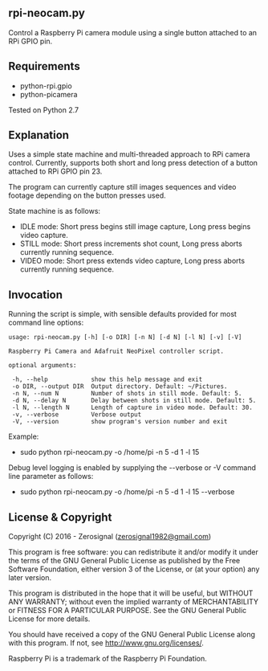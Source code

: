rpi-neocam.py
-------------

Control a Raspberry Pi camera module using a single button attached 
to an RPi GPIO pin.

Requirements
------------

- python-rpi.gpio
- python-picamera

Tested on Python 2.7

Explanation
-----------

Uses a simple state machine and multi-threaded approach to RPi
camera control. Currently, supports both short and long press
detection of a button attached to RPi GPIO pin 23.

The program can currently capture still images sequences and 
video footage depending on the button presses used.

State machine is as follows:

- IDLE mode: Short press begins still image capture, Long press
begins video capture.
- STILL mode: Short press increments shot count, Long press aborts
currently running sequence.
- VIDEO mode: Short press extends video capture, Long press aborts
currently running sequence.

Invocation
----------

Running the script is simple, with sensible defaults provided for 
most command line options:

```
usage: rpi-neocam.py [-h] [-o DIR] [-n N] [-d N] [-l N] [-v] [-V]

Raspberry Pi Camera and Adafruit NeoPixel controller script.

optional arguments:

 -h, --help            show this help message and exit
 -o DIR, --output DIR  Output directory. Default: ~/Pictures.
 -n N, --num N         Number of shots in still mode. Default: 5.
 -d N, --delay N       Delay between shots in still mode. Default: 5.
 -l N, --length N      Length of capture in video mode. Default: 30.
 -v, --verbose         Verbose output
 -V, --version         show program's version number and exit
```

Example:

- sudo python rpi-neocam.py -o /home/pi -n 5 -d 1 -l 15

Debug level logging is enabled by supplying the --verbose or -V
command line parameter as follows:

- sudo python rpi-neocam.py -o /home/pi -n 5 -d 1 -l 15 --verbose

License & Copyright
-------------------

Copyright (C) 2016 - Zerosignal (zerosignal1982@gmail.com)

This program is free software: you can redistribute it and/or modify
it under the terms of the GNU General Public License as published by
the Free Software Foundation, either version 3 of the License, or
(at your option) any later version.

This program is distributed in the hope that it will be useful,
but WITHOUT ANY WARRANTY; without even the implied warranty of
MERCHANTABILITY or FITNESS FOR A PARTICULAR PURPOSE.  See the
GNU General Public License for more details.

You should have received a copy of the GNU General Public License
along with this program.  If not, see <http://www.gnu.org/licenses/>.

Raspberry Pi is a trademark of the Raspberry Pi Foundation. 
